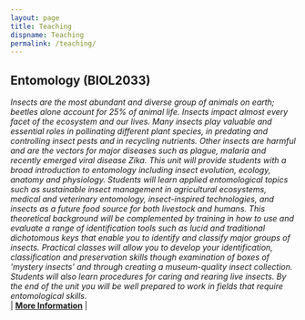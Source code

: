 ```yaml
---
layout: page
title: Teaching
dispname: Teaching
permalink: /teaching/
---
```


## Entomology (BIOL2033)

_Insects are the most abundant and diverse group of animals on earth; beetles alone account for 25% of animal life. Insects impact almost every facet of the ecosystem and our lives. Many insects play valuable and essential roles in pollinating different plant species, in predating and controlling insect pests and in recycling nutrients. Other insects are harmful and are the vectors for major diseases such as plague, malaria and recently emerged viral disease Zika. This unit will provide students with a broad introduction to entomology including insect evolution, ecology, anatomy and physiology. Students will learn applied entomological topics such as sustainable insect management in agricultural ecosystems, medical and veterinary entomology, insect-inspired technologies, and insects as a future food source for both livestock and humans. This theoretical background will be complemented by training in how to use and evaluate a range of identification tools such as lucid and traditional dichotomous keys that enable you to identify and classify major groups of insects. Practical classes will allow you to develop your identification, classification and preservation skills though examination of boxes of 'mystery insects' and through creating a museum-quality insect collection. Students will also learn procedures for caring and rearing live insects. By the end of the unit you will be well prepared to work in fields that require entomological skills._  
| [**More Information**](https://sydney.edu.au/courses/units-of-study/2018/biol/biol2033.html) |


